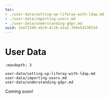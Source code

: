 ```yaml
---
toc:
- ./user-data/setting-up-liferay-with-ldap.md
- ./user-data/importing-users.md
- ./user-data/understanding-gdpr.md
uuid: 3aaf234d-a5c0-4c16-a1a2-350e5d13053d
---
```

# User Data

```{toctree}
:maxdepth: 3

user-data/setting-up-liferay-with-ldap.md
user-data/importing-users.md
user-data/understanding-gdpr.md
```

Coming soon!
